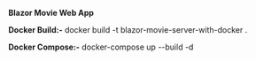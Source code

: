 **Blazor Movie Web App**

**Docker Build:-**
docker build -t blazor-movie-server-with-docker .

**Docker Compose:-**
docker-compose up --build -d  
